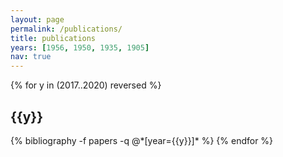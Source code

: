 ```yaml
---
layout: page
permalink: /publications/
title: publications
years: [1956, 1950, 1935, 1905]
nav: true
---
```


<div class="publications">

{% for y in (2017..2020) reversed %}
  <h2 class="year">{{y}}</h2>
  {% bibliography -f papers -q @*[year={{y}}]* %}
{% endfor %}

</div>
